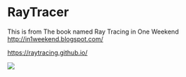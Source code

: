# RayTracer
This is from The book named Ray Tracing in One Weekend
http://in1weekend.blogspot.com/

https://raytracing.github.io/

![](output/outputImage.png)